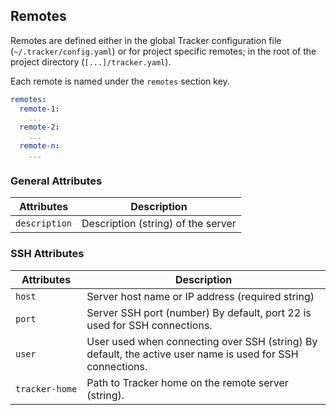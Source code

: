 ## Remotes

Remotes are defined either in the global Tracker configuration file
(`~/.tracker/config.yaml`) or for project specific remotes; in the root of the
project directory (`[...]/tracker.yaml`).

Each remote is named under the `remotes` section key.

```yaml
remotes:
  remote-1:
    ...
  remote-2:
    ...
  remote-n:
    ...
```

### General Attributes

| Attributes    | Description   |
| ------------- | ------------- |
| `description` | Description (string) of the server |


### SSH Attributes

| Attributes    | Description   |
| ------------- | ------------- |
| `host` | Server host name or IP address (required string) |
| `port` | Server SSH port (number) By default, port 22 is used for SSH connections. |
| `user` | User used when connecting over SSH (string) By default, the active user name is used for SSH connections. |
| `tracker‑home` | Path to Tracker home on the remote server (string). |
